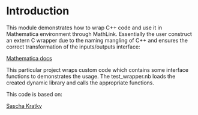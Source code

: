 # Introduction

This module demonstrates how to wrap C++ code and use it in Mathematica 
environment through MathLink. Essentially the user construct an extern C
wrapper due to the naming mangling of C++ and ensures the correct 
transformation of the inputs/outputs interface:

[Mathematica docs](https://reference.wolfram.com/language/LibraryLink/tutorial/InteractionWithMathematica.html#280210622)

This particular project wraps custom code which contains some interface
functions to demonstrates the usage. The test_wrapper.nb loads the created
dynamic library and calls the appropriate functions.

This code is based on:

[Sascha Kratky](https://github.com/sakra/FindMathematica)
